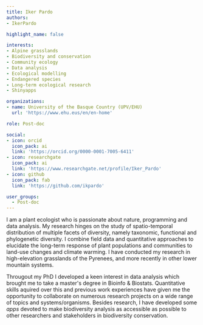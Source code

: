 ```yaml
---
title: Iker Pardo
authors:
- IkerPardo

highlight_name: false

interests:
- Alpine grasslands
- Biodiversity and conservation
- Community ecology
- Data analysis
- Ecological modelling
- Endangered species
- Long-term ecological research
- Shinyapps

organizations:
- name: University of the Basque Country (UPV/EHU)
  url: 'https://www.ehu.eus/en/en-home'

role: Post-doc

social:
- icon: orcid
  icon_pack: ai
  link: 'https://orcid.org/0000-0001-7005-6411'
- icon: researchgate
  icon_pack: ai
  link: 'https://www.researchgate.net/profile/Iker_Pardo'
- icon: github
  icon_pack: fab
  link: 'https://github.com/ikpardo'

user_groups: 
  - Post-doc
---
```


I am a plant ecologist who is passionate about nature, programming and data analysis. My research hinges on the study of spatio-temporal distribution of multiple facets of diversity, namely taxonomic, functional and phylogenetic diversity. I combine field data and quantitative approaches to elucidate the long-term response of plant populations and communities to land-use changes and climate warming. I have conducted my research in high-elevation grasslands of the Pyrenees, and more recently in other lower mountain systems. 

Througout my PhD I developed a keen interest in data analysis which brought me to take a master's degree in Bioinfo & Biostats. Quantitative skills aquired over this and previous work experiences have given me the opportunity to collaborate on numerous research projects on a wide range of topics and systems/organisms. Besides research, I have developed some *apps* devoted to make biodiversity analysis as accessible as possible to other researchers and stakeholders in biodiversity conservation.

